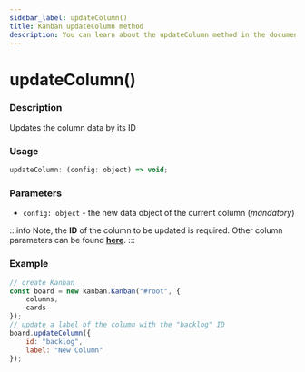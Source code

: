 ```yaml
---
sidebar_label: updateColumn()
title: Kanban updateColumn method
description: You can learn about the updateColumn method in the documentation of the JavaScript Kanban library. Browse developer guides and API reference, try out code examples and live demos.
---
```


# updateColumn()

### Description

Updates the column data by its ID

### Usage

~~~jsx {}
updateColumn: (config: object) => void;
~~~

### Parameters

- `config: object` - the new data object of the current column (*mandatory*)

:::info
Note, the **ID** of the column to be updated is required. Other column parameters can be found [**here**](../config/js_kanban_columns_config.md).
:::

### Example

~~~jsx {7-10}
// create Kanban
const board = new kanban.Kanban("#root", {
	columns,
	cards
});
// update a label of the column with the "backlog" ID
board.updateColumn({
	id: "backlog",
	label: "New Column"
});
~~~
